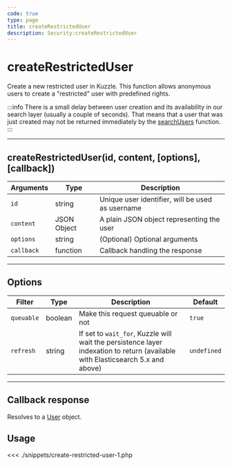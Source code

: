 ```yaml
---
code: true
type: page
title: createRestrictedUser
description: Security:createRestrictedUser
---
```


# createRestrictedUser

Create a new restricted user in Kuzzle.
This function allows anonymous users to create a "restricted" user with predefined rights.

:::info
There is a small delay between user creation and its availability in our search layer (usually a couple of seconds).
That means that a user that was just created may not be returned immediately by the [searchUsers](/sdk/php/3/core-classes/security/search-users/) function.
:::

---

## createRestrictedUser(id, content, [options], [callback])

| Arguments  | Type        | Description                                      |
| ---------- | ----------- | ------------------------------------------------ |
| `id`       | string      | Unique user identifier, will be used as username |
| `content`  | JSON Object | A plain JSON object representing the user        |
| `options`  | string      | (Optional) Optional arguments                    |
| `callback` | function    | Callback handling the response                   |

---

## Options

| Filter     | Type    | Description                                                                                                                    | Default     |
| ---------- | ------- | ------------------------------------------------------------------------------------------------------------------------------ | ----------- |
| `queuable` | boolean | Make this request queuable or not                                                                                              | `true`      |
| `refresh`  | string  | If set to `wait_for`, Kuzzle will wait the persistence layer indexation to return (available with Elasticsearch 5.x and above) | `undefined` |

---

## Callback response

Resolves to a [User](/sdk/php/3/core-classes/user) object.

## Usage

<<< ./snippets/create-restricted-user-1.php
